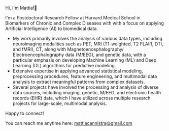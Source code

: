 Hi, I'm Mattia!👋

I'm a Postdoctoral Research Fellow at Harvard Medical School in Biomarkers of Chronic and Complex Diseases with with a focus on applying Artificial Intelligence (AI) to biomedical data. 
- My work primarily involves the analysis of various data types, including neuroimaging modalities such as PET, MRI (T1-weighted, T2 FLAIR, DTI, and fMRI), CT, along with Magnetoencephalography/ Electroencephalography data (M/EEG), and genetic data, with a particular emphasis on developing Machine Learning (ML) and Deep Learning (DL) algorithms for predictive modeling. 
- Extensive expertise in applying advanced statistical modeling, preprocessing procedures, feature engineering, and multimodal data analysis to extract meaningful patterns from complex datasets.
- Several projects have involved the processing and analysis of diverse data sources, including imaging, genetic, M/EEG, and electronic health records (EHR) data, which I have utilized across multiple research projects for large-scale, multimodal analysis.

Happy to connect!

You can reach me anytime here: mattiacannistra@gmail.com


